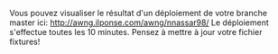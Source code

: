 Vous pouvez visualiser le résultat d'un déploiement de votre branche master ici: http://awng.ilponse.com/awng/nnassar98/ 
Le déploiement s'effectue toutes les 10 minutes. Pensez à mettre à jour votre fichier fixtures!
